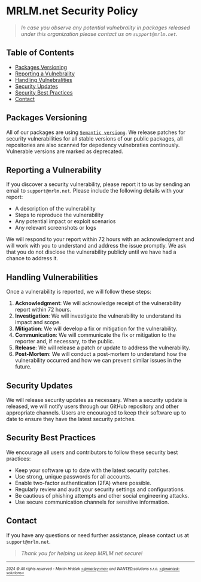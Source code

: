 # MRLM.net Security Policy

> _In case you observe any potential vulnebrality in packages released under this organization please contact us on `support@mrlm.net`._

## Table of Contents

- [Packages Versioning](#packages-versioning)
- [Reporting a Vulnebrality](#reporting-a-vulnerability)
- [Handling Vulnebralities](#handling-vulnerabilities)
- [Security Updates](#security-updates)
- [Security Best Practices](#security-best-practices)
- [Contact](#contact)

## Packages Versioning

All of our packages are using [`Semantic versiong`](https://semver.org/). We release patches for security vulnerabilities for all stable versions of our public packages, all repositories are also scanned for depedency vulnebraties continously. Vulnerable versions are marked as deprecated.

## Reporting a Vulnerability

If you discover a security vulnerability, please report it to us by sending an email to `support@mrlm.net`. Please include the following details with your report:

- A description of the vulnerability
- Steps to reproduce the vulnerability
- Any potential impact or exploit scenarios
- Any relevant screenshots or logs

We will respond to your report within 72 hours with an acknowledgment and will work with you to understand and address the issue promptly. We ask that you do not disclose the vulnerability publicly until we have had a chance to address it.

## Handling Vulnerabilities

Once a vulnerability is reported, we will follow these steps:

1. **Acknowledgment**: We will acknowledge receipt of the vulnerability report within 72 hours.
2. **Investigation**: We will investigate the vulnerability to understand its impact and scope.
3. **Mitigation**: We will develop a fix or mitigation for the vulnerability.
4. **Communication**: We will communicate the fix or mitigation to the reporter and, if necessary, to the public.
5. **Release**: We will release a patch or update to address the vulnerability.
6. **Post-Mortem**: We will conduct a post-mortem to understand how the vulnerability occurred and how we can prevent similar issues in the future.

## Security Updates

We will release security updates as necessary. When a security update is released, we will notify users through our GitHub repository and other appropriate channels. Users are encouraged to keep their software up to date to ensure they have the latest security patches.

## Security Best Practices

We encourage all users and contributors to follow these security best practices:

- Keep your software up to date with the latest security patches.
- Use strong, unique passwords for all accounts.
- Enable two-factor authentication (2FA) where possible.
- Regularly review and audit your security settings and configurations.
- Be cautious of phishing attempts and other social engineering attacks.
- Use secure communication channels for sensitive information.

## Contact

If you have any questions or need further assistance, please contact us at `support@mrlm.net`.

> _Thank you for helping us keep MRLM.net secure!_
---
<sup><sub>_2024 &copy; All rights reserved - Martin Hrášek [<@marley-ma>](https://github.com/marley-ma) and WANTED.solutions s.r.o. [<@wanted-solutions>](https://github.com/wanted-solutions)_</sub></sup>